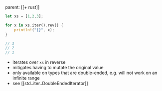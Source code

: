 parent: [[+ rust]]

```rust
let xs = [1,2,3];

for x in xs.iter().rev() {
	println!("{}", x);
}

// 3
// 2
// 1
```

- iterates over `xs` in reverse
- mitigates having to mutate the original value
- only available on types that are double-ended, e.g. will not work on an
  infinite range
- see [[std..iter..DoubleEndedIterator]]
